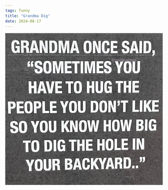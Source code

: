 ```yaml
---
tags: funny
title: "Grandma Dig"
date: 2024-08-17
---
```




![hugreasons.png](https://raw.githubusercontent.com/muneer78/muneer78.github.io/master/images/hugreasons.png)